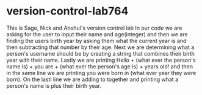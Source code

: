 # version-control-lab764
This is Sage, Nick and Anshul's version control lab
In our code we are asking for the user to input their name and age(integer) and then we are finding the users birth year by asking them what the current year is and then subtracting that number by their age. Next we are determining what a person's username should be by creating a string that combines their birth year with their name.
Lastly we are printing Hello + (what ever the person's name is) + you are + (what ever the person's age is) + years old! and then in the same line we are printing you were born in (what ever year they were born).
On the lastl line we are adding to together and printing what a person's name is plus their birth year.
